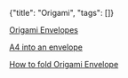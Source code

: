 {"title": "Origami", "tags": []}

[Origami Envelopes](https://www.thecraftaholicwitch.com/folding-origami-envelopes/)

[A4 into an envelope](https://www.youtube.com/watch?v=AKJBLVVZ0h0)

[How to fold Origami Envelope](https://www.youtube.com/watch?v=ZS-L5HDu1x0)

